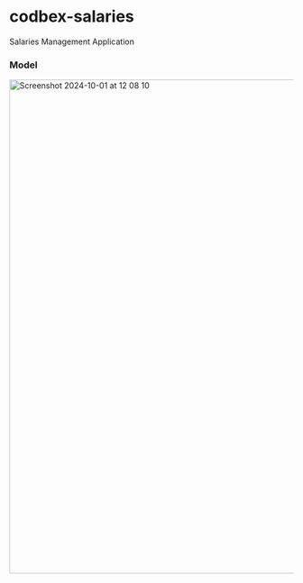 # codbex-salaries
Salaries Management Application

### Model
<img width="877" alt="Screenshot 2024-10-01 at 12 08 10" src="https://github.com/user-attachments/assets/eee1773b-204b-45e9-b584-3ba464b9b86b">

